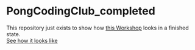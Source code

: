 # PongCodingClub_completed

This repository just exists to show how [this Workshop](https://github.com/CodingClubs-Berlin/PongCodingClub) looks in a finished state.  
[See how it looks like](https://codingclubs-berlin.github.io/Pong_completed/)
